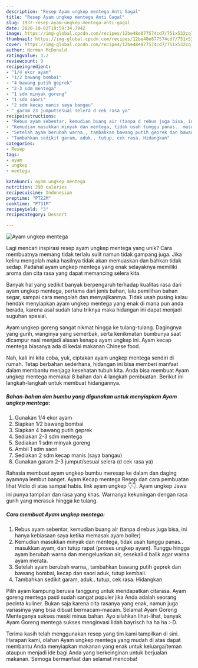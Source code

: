 ```yaml
---
description: "Resep Ayam ungkep mentega Anti Gagal"
title: "Resep Ayam ungkep mentega Anti Gagal"
slug: 1937-resep-ayam-ungkep-mentega-anti-gagal
date: 2020-10-02T19:59:34.794Z
image: https://img-global.cpcdn.com/recipes/12be48e877574cd7/751x532cq70/ayam-ungkep-mentega-foto-resep-utama.jpg
thumbnail: https://img-global.cpcdn.com/recipes/12be48e877574cd7/751x532cq70/ayam-ungkep-mentega-foto-resep-utama.jpg
cover: https://img-global.cpcdn.com/recipes/12be48e877574cd7/751x532cq70/ayam-ungkep-mentega-foto-resep-utama.jpg
author: Norman McDonald
ratingvalue: 3.2
reviewcount: 9
recipeingredient:
- "1/4 ekor ayam"
- "1/2 bawang bombai"
- "4 bawang putih geprek"
- "2-3 sdm mentega"
- "1 sdm minyak goreng"
- "1 sdm saori"
- "2 sdm kecap manis saya bangau"
- " garam 23 jumputsesuai selera d cek rasa ya"
recipeinstructions:
- "Rebus ayam sebentar, kemudian buang air (tanpa d rebus juga bisa, ini hanya kebiasaan saya ketika memasak ayam boiler)"
- "Kemudian masukkan minyak dan mentega, tidak usah tunggu panas.. masukkan ayam, dan tutup rapat (proses ungkep ayam). Tunggu hingga ayam berubah warna dan mengeluarkan air, sesekali d balik agar warna ayam merata."
- "Setelah ayam berubah warna,, tambahkan bawang putih geprek dan bawang bombai, kecap dan saori aduk, tutup kembali."
- "Tambahkan sedikit garam, aduk.. tutup, cek rasa. Hidangkan"
categories:
- Resep
tags:
- ayam
- ungkep
- mentega

katakunci: ayam ungkep mentega 
nutrition: 290 calories
recipecuisine: Indonesian
preptime: "PT22M"
cooktime: "PT31M"
recipeyield: "3"
recipecategory: Dessert

---
```



![Ayam ungkep mentega](https://img-global.cpcdn.com/recipes/12be48e877574cd7/751x532cq70/ayam-ungkep-mentega-foto-resep-utama.jpg)

Lagi mencari inspirasi resep ayam ungkep mentega yang unik? Cara membuatnya memang tidak terlalu sulit namun tidak gampang juga. Jika keliru mengolah maka hasilnya tidak akan memuaskan dan bahkan tidak sedap. Padahal ayam ungkep mentega yang enak selayaknya memiliki aroma dan cita rasa yang dapat memancing selera kita.

Banyak hal yang sedikit banyak berpengaruh terhadap kualitas rasa dari ayam ungkep mentega, pertama dari jenis bahan, lalu pemilihan bahan segar, sampai cara mengolah dan menyajikannya. Tidak usah pusing kalau hendak menyiapkan ayam ungkep mentega yang enak di mana pun anda berada, karena asal sudah tahu triknya maka hidangan ini dapat menjadi suguhan spesial.

Ayam ungkep goreng sangat nikmat hingga ke tulang-tulang. Dagingnya yang gurih, wanginya yang semerbak, serta kenikmatan bumbunya saat dicampur nasi menjadi alasan kenapa ayam ungkep ini. Ayam kecap mentega biasanya ada di kedai makanan Chinese food.


Nah, kali ini kita coba, yuk, ciptakan ayam ungkep mentega sendiri di rumah. Tetap berbahan sederhana, hidangan ini bisa memberi manfaat dalam membantu menjaga kesehatan tubuh kita. Anda bisa membuat Ayam ungkep mentega memakai 8 bahan dan 4 langkah pembuatan. Berikut ini langkah-langkah untuk membuat hidangannya.

<!--inarticleads1-->

##### Bahan-bahan dan bumbu yang digunakan untuk menyiapkan Ayam ungkep mentega:

1. Gunakan 1/4 ekor ayam
1. Siapkan 1/2 bawang bombai
1. Siapkan 4 bawang putih geprek
1. Sediakan 2-3 sdm mentega
1. Sediakan 1 sdm minyak goreng
1. Ambil 1 sdm saori
1. Sediakan 2 sdm kecap manis (saya bangau)
1. Gunakan  garam 2-3 jumput/sesuai selera (d cek rasa ya)


Rahasia membuat ayam ungkep bumbu meresap ke dalam dan daging ayamnya lembut banget. Ayam Kecap mentega Resep dan cara pembuatan lihat Vidio di atas sampai habis. link ayam ungkep 👇👇. Ayam ungkep Jawa ini punya tampilan dan rasa yang khas. Warnanya kekuningan dengan rasa gurih yang merasuk hingga ke tulang. 

<!--inarticleads2-->

##### Cara membuat Ayam ungkep mentega:

1. Rebus ayam sebentar, kemudian buang air (tanpa d rebus juga bisa, ini hanya kebiasaan saya ketika memasak ayam boiler)
1. Kemudian masukkan minyak dan mentega, tidak usah tunggu panas.. masukkan ayam, dan tutup rapat (proses ungkep ayam). Tunggu hingga ayam berubah warna dan mengeluarkan air, sesekali d balik agar warna ayam merata.
1. Setelah ayam berubah warna,, tambahkan bawang putih geprek dan bawang bombai, kecap dan saori aduk, tutup kembali.
1. Tambahkan sedikit garam, aduk.. tutup, cek rasa. Hidangkan


Pilih ayam kampung berusia tanggung untuk mendapatkan citarasa. Ayam goreng mentega pasti sudah sangat populer jika Anda adalah seorang pecinta kuliner. Bukan saja karena cita rasanya yang enak, namun juga variasinya yang bisa dibuat bermacam-macam. Selamat Ayam Goreng Menteganya sukses meski minus bahan. Ayo silahkan lihat-lihat, banyak Ayam Goreng mentega sukses menginvasi lidah bayrisch ha ha ha :-D. 

Terima kasih telah menggunakan resep yang tim kami tampilkan di sini. Harapan kami, olahan Ayam ungkep mentega yang mudah di atas dapat membantu Anda menyiapkan makanan yang enak untuk keluarga/teman ataupun menjadi ide bagi Anda yang berkeinginan untuk berjualan makanan. Semoga bermanfaat dan selamat mencoba!
